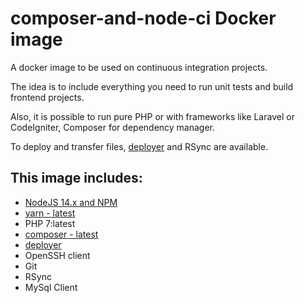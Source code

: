# composer-and-node-ci Docker image

A docker image to be used on continuous integration projects. 

The idea is to include everything you need to run unit tests and build frontend projects.

Also, it is possible to run pure PHP or with frameworks like Laravel or CodeIgniter, Composer for dependency manager.

To deploy and transfer files, [deployer](https://deployer.org) and RSync are available.


## This image includes: 

* [NodeJS 14.x and NPM](https://github.com/nodesource/distributions/blob/master/README.md#installation-instructions)
* [yarn - latest](https://classic.yarnpkg.com/en/docs/install/#debian-stable)
* PHP 7:latest
* [composer - latest](https://getcomposer.org/doc/faqs/how-to-install-composer-programmatically.md)
* [deployer](https://deployer.org) 
* OpenSSH client
* Git
* RSync
* MySql Client
